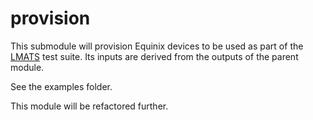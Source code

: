 # provision

This submodule will provision Equinix devices to be used as part of the [LMATS][lmats]
test suite. Its inputs are derived from the outputs of the parent module.

See the examples folder.

This module will be refactored further.

[lmats]: https://github.com/weaveworks-liquidmetal/liquid-metal-acceptance-tests
